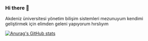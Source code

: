 ### Hi there 👋

Akdeniz üniversitesi yönetim bilişim sistemleri mezunuyum kendimi geliştirmek için elimden geleni yapıyorum hırslıyım 


[![Anurag's GitHub stats](https://github-readme-stats.vercel.app/api?username=ferhanabaci)](https://github.com/anuraghazra/github-readme-stats)
